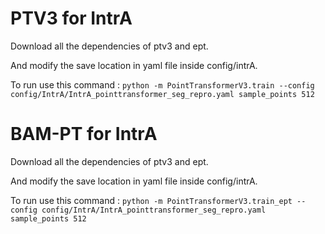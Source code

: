 # PTV3 for IntrA
Download all the dependencies of ptv3 and ept.

And modify the save location in yaml file inside config/intrA.

To run use this command : `python -m PointTransformerV3.train --config config/IntrA/IntrA_pointtransformer_seg_repro.yaml sample_points 512`

# BAM-PT for IntrA

Download all the dependencies of ptv3 and ept.

And modify the save location in yaml file inside config/intrA.

To run use this command : `python -m PointTransformerV3.train_ept --config config/IntrA/IntrA_pointtransformer_seg_repro.yaml sample_points 512`